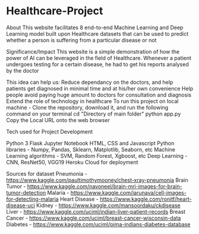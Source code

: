 # Healthcare-Project

About
This website facilitates 8 end-to-end Machine Learning and Deep Learning model built upon Healthcare datasets that can be used to predict whether a person is suffering from a particular disease or not

Significance/Impact
This website is a simple demonstration of how the power of AI can be leveraged in the field of Healthcare. Whenever a patient undergoes testing for a certain disease, he had to get his reports analysed by the doctor

This idea can help us: 
Reduce dependancy on the doctors, and help patients get diagnosed in minimal time and at his/her own convenience
Help people avoid paying huge amount to doctors for consultation and diagnosis
Extend the role of technology in healthcare
To run this project on local machine - Clone the repository, download it, and run the following command on your terminal
cd "Directory of main folder"
python app.py
Copy the Local URL onto the web browser

Tech used for Project Development

Python 3
Flask
Jupyter Notebook
HTML, CSS and Javascript
Python libraries - Numpy, Pandas, Sklearn, Matplotlib, Seaborn, etc
Machine Learning algorithms - SVM, Random Forest, Xgboost, etc
Deep Learning - CNN, ResNet50, VGG19
Heroku Cloud for deployment

Sources for dataset
Pneumonia - https://www.kaggle.com/paultimothymooney/chest-xray-pneumonia
Brain Tumor - https://www.kaggle.com/navoneel/brain-mri-images-for-brain-tumor-detection
Malaria - https://www.kaggle.com/iarunava/cell-images-for-detecting-malaria
Heart Disease - https://www.kaggle.com/ronitf/heart-disease-uci
Kidney - https://www.kaggle.com/mansoordaku/ckdisease
Liver - https://www.kaggle.com/uciml/indian-liver-patient-records
Breast Cancer - https://www.kaggle.com/uciml/breast-cancer-wisconsin-data
Diabetes - https://www.kaggle.com/uciml/pima-indians-diabetes-database
